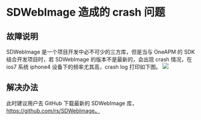 # SDWebImage 造成的 crash 问题


## 故障说明



SDWebImage 是一个项目开发中必不可少的三方库，但是当与 OneAPM 的 SDK 结合开发项目时，若 SDWebImage 的版本不是最新的，会出现 crash 情况，在 ios7 系统 iphone4 设备下的频率尤其高，crash log 打印如下图。
![](image20151224112924.png)


## 解决办法



此时建议用户去 GitHub 下载最新的 SDWebImage 库，https://github.com/rs/SDWebImage。

